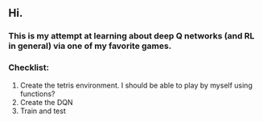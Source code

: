 ## Hi.
### This is my attempt at learning about deep Q networks (and RL in general) via one of my favorite games.

### Checklist:
1. Create the tetris environment. I should be able to play by myself using functions?
2. Create the DQN
3. Train and test